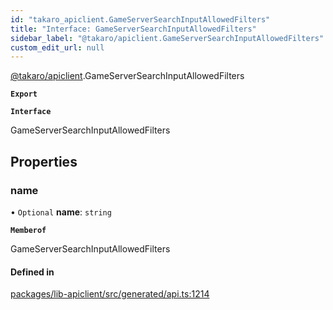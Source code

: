 ```yaml
---
id: "takaro_apiclient.GameServerSearchInputAllowedFilters"
title: "Interface: GameServerSearchInputAllowedFilters"
sidebar_label: "@takaro/apiclient.GameServerSearchInputAllowedFilters"
custom_edit_url: null
---
```


[@takaro/apiclient](../modules/takaro_apiclient.md).GameServerSearchInputAllowedFilters

**`Export`**

**`Interface`**

GameServerSearchInputAllowedFilters

## Properties

### name

• `Optional` **name**: `string`

**`Memberof`**

GameServerSearchInputAllowedFilters

#### Defined in

[packages/lib-apiclient/src/generated/api.ts:1214](https://github.com/niekcandaele/Takaro/blob/91fb19b/packages/lib-apiclient/src/generated/api.ts#L1214)
